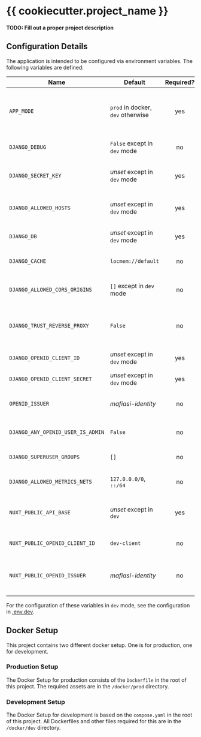 # {{ cookiecutter.project_name }}

**TODO: Fill out a proper project description**

## Configuration Details

The application is intended to be configured via environment variables.
The following variables are defined:

| Name                              | Default                           | Required? | Description                                                                                                                  |
|-----------------------------------|-----------------------------------|:---------:|------------------------------------------------------------------------------------------------------------------------------|
| `APP_MODE`                        | `prod` in docker, `dev` otherwise |    yes    | The mode in which {{ cookiecutter.project_slug }} operates.<br>**Changing this may affect the defaults of other variables.** |
| `DJANGO_DEBUG`                    | `False` except in `dev` mode      |    no     | Whether djangos debug mode is enabled ([django debug reference](https://docs.djangoproject.com/en/dev/ref/settings/#std-setting-DEBUG)) |
| `DJANGO_SECRET_KEY`               | *unset* except in `dev` mode      |    yes    | The django secret key used for cryptographic operations ([django secret key reference](https://docs.djangoproject.com/en/dev/ref/settings/#std-setting-SECRET_KEY)) |
| `DJANGO_ALLOWED_HOSTS`            | *unset* except in `dev` mode      |    yes    | The hostnames that are allowed to connec to the django server ([django allowed hosts reference](https://docs.djangoproject.com/en/dev/ref/settings/#allowed-hosts)) |
| `DJANGO_DB`                       | *unset* except in `dev` mode      |    yes    | A database url for django to connect to ([db url format reference](https://github.com/jazzband/dj-database-url/#url-schema)) |
| `DJANGO_CACHE`                    | `locmem://default`                |    no     | A cache url for django to use ([cache url format reference](https://github.com/epicserve/django-cache-url#supported-caches)) |
| `DJANGO_ALLOWED_CORS_ORIGINS`     | `[]` except in `dev` mode         |    no     | List of HTTP origins that are allowed to do CORS requests against the django api |
| `DJANGO_TRUST_REVERSE_PROXY`      | `False`                           |    no     | Whether `X-Forwarded-For` headers are to be trusted (enable this if django is running behind a reverse proxy) |
| `DJANGO_OPENID_CLIENT_ID`         | *unset* except in `dev` mode      |    yes    | The openid client id which django uses to validate authentication tokens |
| `DJANGO_OPENID_CLIENT_SECRET`     | *unset* except in `dev` mode      |    yes    | The openid client secret for the configured client id |
| `OPENID_ISSUER`                   | *mafiasi-identity*                |    no     | The openid issuer that authors access tokens and which should be consulted for validation |
| `DJANGO_ANY_OPENID_USER_IS_ADMIN` | `False`                           |    no     | Whether any user that logs in via openid should be made a django superuser |
| `DJANGO_SUPERUSER_GROUPS`         | `[]`                              |    no     | A list of group names whose members should be made django superusers |
| `DJANGO_ALLOWED_METRICS_NETS`     | `127.0.0.0/0`, `::/64`            |    no     | List of IP networks which are allowed to access the /metrics endpoint                                                                     |
| `NUXT_PUBLIC_API_BASE`            | *unset* except in `dev`           |    yes    | The base url of the django application (e.g. `https://api.{{ cookiecutter.project_slug }}.com`) |
| `NUXT_PUBLIC_OPENID_CLIENT_ID`    | `dev-client`                      |    no     | The openid client id which the frontend uses for authentication |
| `NUXT_PUBLIC_OPENID_ISSUER`       | *mafiasi-identity*                |    no     | The openid issuer which the frontend uses for authentication (should be the same as the one in configured for django) |
  
For the configuration of these variables in `dev` mode, see the configuration in [.env.dev](./.env.dev).

## Docker Setup

This project contains two different docker setup. One is for production, one for development.

### Production Setup

The Docker Setup for production consists of the `Dockerfile` in the root of this project. The required assets are in the `/docker/prod` directory.

### Development Setup

The Docker Setup for development is based on the `compose.yaml` in the root of this project. All Dockerfiles and other files required for this are in the `/docker/dev` directory.
